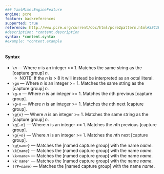 ```yaml
---
### YamlMime:EngineFeature
engine: pcre
feature: backreferences
supported: true
reference: http://www.pcre.org/current/doc/html/pcre2pattern.html#SEC19
#description: *content.description
syntax: *content.syntax
#example: *content.example
---
```

#### Syntax

- <code>\\<em>n</em></code> &mdash; Where *n* is an integer >= 1. Matches the same string as the [capture group] *n*.
  - NOTE: If the *n* is > 8 it will instead be interpreted as an octal literal.
- <code>\\g<em>n</em></code> &mdash; Where *n* is an integer >= 1. Matches the same string as the [capture group] *n*.
- <code>\\g-<em>n</em></code> &mdash; Where *n* is an integer >= 1. Matches the *n*th previous [capture group].
- <code>\\g+<em>n</em></code> &mdash; Where *n* is an integer >= 1. Matches the *n*th next [capture group].
- <code>\\g{<em>n</em>}</code> &mdash; Where *n* is an integer >= 1. Matches the same string as the [capture group] *n*.
- <code>\\g{-<em>n</em>}</code> &mdash; Where *n* is an integer >= 1. Matches the *n*th previous [capture group].
- <code>\\g{+<em>n</em>}</code> &mdash; Where *n* is an integer >= 1. Matches the *n*th next [capture group].
- <code>\\g{<em>name</em>}</code> &mdash; Matches the [named capture group] with the name *name*.
- <code>\\k{<em>name</em>}</code> &mdash; Matches the [named capture group] with the name *name*.
- <code>\\k\<<em>name</em>\></code> &mdash; Matches the [named capture group] with the name *name*.
- <code>\\k'<em>name</em>'</code> &mdash; Matches the [named capture group] with the name *name*.
- <code>(?P=<em>name</em>)</code> &mdash; Matches the [named capture group] with the name *name*.